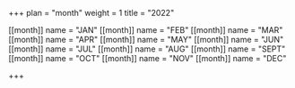 +++ 
plan = "month"
weight = 1
title = "2022"


[[month]]
    name = "JAN"
[[month]]
    name = "FEB"
[[month]]
    name = "MAR"
[[month]]
    name = "APR"
[[month]]
    name = "MAY"
[[month]]
    name = "JUN"
[[month]]
    name = "JUL"
[[month]]
    name = "AUG"
[[month]]
    name = "SEPT"
[[month]]
    name = "OCT"
[[month]]
    name = "NOV"
[[month]]
    name = "DEC"
    
+++